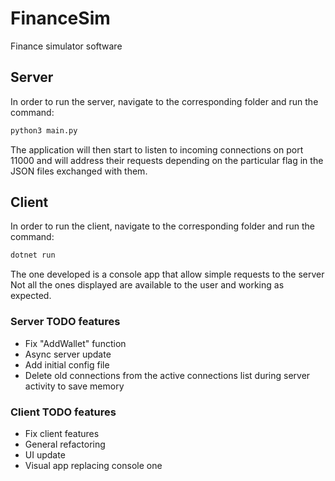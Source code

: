 # FinanceSim
Finance simulator software

## Server
In order to run the server, navigate to the corresponding folder and run the command:
```bash
python3 main.py
```

The application will then start to listen to incoming connections on port 11000 and will address their requests depending on the particular flag in the JSON files exchanged with them.

## Client
In order to run the client, navigate to the corresponding folder and run the command:
```bash
dotnet run
```

The one developed is a console app that allow simple requests to the server Not all the ones displayed are available to the user and working as expected.

### Server TODO features
- Fix "AddWallet" function
- Async server update
- Add initial config file
- Delete old connections from the active connections list during server activity to save memory

### Client TODO features
- Fix client features
- General refactoring
- UI update
- Visual app replacing console one